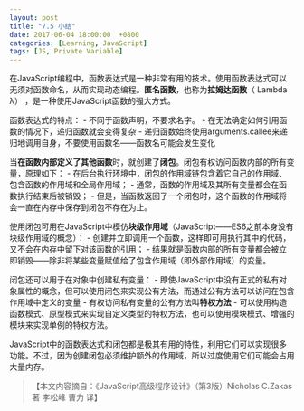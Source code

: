 ```yaml
---
layout: post
title: "7.5 小结"
date: 2017-06-04 18:00:00  +0800
categories: [Learning, JavaScript]
tags: [JS, Private Variable]
---
```


在JavaScript编程中，函数表达式是一种非常有用的技术。使用函数表达式可以无须对函数命名，从而实现动态编程。**匿名函数**，也称为**拉姆达函数**（ Lambda λ） ，是一种使用JavaScript函数的强大方式。

函数表达式的特点：
	- 不同于函数声明，不要求名字。
	- 在无法确定如何引用函数的情况下，递归函数就会变得复杂
	- 递归函数始终使用arguments.callee来递归地调用自身，不要使用函数名——函数名可能会发生变化

当**在函数内部定义了其他函数**时，就创建了**闭包**。闭包有权访问函数内部的所有变量，原理如下：
	- 在后台执行环境中，闭包的作用域链包含着它自己的作用域、包含函数的作用域和全局作用域；
	- 通常，函数的作用域及其所有变量都会在函数执行结束后被销毁；
	- 但是，当函数返回了一个闭包时，这个函数的作用域将会一直在内存中保存到闭包不存在为止。

使用闭包可用在JavaScript中模仿**块级作用域**（JavaScript——ES6之前本身没有块级作用域的概念）：
	- 创建并立即调用一个函数，这样即可用执行其中的代码，又不会在内存中留下对该函数的引用；
	- 结果就是函数内部的所有变量都会被立即销毁——除非将某些变量赋值给了包含作用域（即外部作用域）的变量。

闭包还可以用于在对象中创建私有变量：
	- 即使JavaScript中没有正式的私有对象属性的概念，但可以使用闭包来实现公有方法，而通过公有方法可以访问在包含作用域中定义的变量
	- 有权访问私有变量的公有方法叫**特权方法**
	- 可以使用构造函数模式、原型模式来实现自定义类型的特权方法，也可以使用模块模式、增强的模块来实现单例的特权方法。

JavaScript中的函数表达式和闭包都是极其有用的特性，利用它们可以实现很多功能。不过，因为创建闭包必须维护额外的作用域，所以过度使用它们可能会占用大量内存。

>【本文内容摘自：《JavaScript高级程序设计》（第3版）Nicholas C.Zakas 著   李松峰 曹力 译】